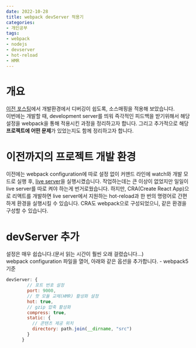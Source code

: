 ```yaml
---
date: 2022-10-28
title: webpack devServer 적용기
categories:
- 개인공부
tags:
- webpack
- nodejs
- devserver
- hot-reload
- HMR
---
```


# 개요
[이전 포스팅](https://rnrudxo2872.github.io/%EA%B0%9C%EC%9D%B8%EA%B3%B5%EB%B6%80/webpack-config-function/)에서 개발환경에서 디버깅이 쉽도록, 소스매핑을 적용해 보았습니다.  
이번에는 개발할 때, development server를 띄워 즉각적인 피드백을 받기위해서 해당 설정을 webpack을 통해 적용시킨 과정을 정리하고자 합니다. 그리고 추가적으로 해당 **프로젝트에 어떤 문제**가 있었는지도 함께 정리하고자 합니다.

# 이전까지의 프로젝트 개발 환경
이전에는 webpack configuration에 따로 설정 없이 커맨드 라인에 watch와 개발 모드로 실행 후, [live server](https://marketplace.visualstudio.com/items?itemName=ritwickdey.LiveServer)을 실행시켰습니다. 작업하는데는 큰 이상이 없었지만 일일이 live server를 따로 켜야 하는게 번거로웠습니다. 하지만, CRA(Create React App)으로 리액트를 개발하면 live server에서 지원하는 hot-reload과 한 번의 명령어로 간편하게 환경을 실행시킬 수 있습니다. CRA도 webpack으로 구성되었으니, 같은 환경을 구성할 수 있습니다.

# devServer 추가
설정은 매우 쉽습니다.(문서 읽는 시간이 훨씬 오래 걸렸습니다...)  
webpack configuration 파일을 열어, 아래와 같은 옵션을 추가합니다. - webpack5 기준
```js
devServer: {
        // 포트 번호 설정
        port: 9000,
        // 핫 모듈 교체(HMR) 활성화 설정
        hot: true,
        // gzip 압축 활성화
        compress: true,
        static: {
          // 콘텐츠 제공 위치
          directory: path.join(__dirname, "src")
        }
      }
```

